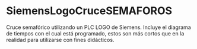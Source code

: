 # SiemensLogoCruceSEMAFOROS
Cruce semafórico utilizando un PLC LOGO de Siemens.
Incluye el diagrama de tiempos con el cual está programado, estos son más cortos que en la realidad para utilizarse con fines didácticos.
